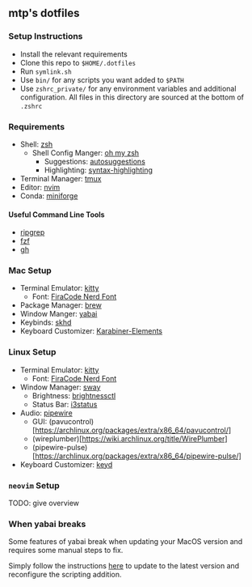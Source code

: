 ## mtp's dotfiles

### Setup Instructions

- Install the relevant requirements
- Clone this repo to `$HOME/.dotfiles`
- Run `symlink.sh`
- Use `bin/` for any scripts you want added to `$PATH`
- Use `zshrc_private/` for any environment variables and additional configuration. All files in this directory are sourced at the bottom of `.zshrc`

### Requirements

- Shell: [zsh](https://github.com/ohmyzsh/ohmyzsh/wiki/Installing-ZSH)
    - Shell Config Manger: [oh my zsh](https://github.com/ohmyzsh/ohmyzsh)
        - Suggestions: [autosuggestions](https://github.com/zsh-users/zsh-autosuggestions)
        - Highlighting: [syntax-highlighting](https://github.com/zsh-users/zsh-syntax-highlighting)
- Terminal Manager: [tmux](https://github.com/tmux/tmux)
- Editor: [nvim](https://github.com/neovim/neovim)
- Conda: [miniforge](https://github.com/conda-forge/miniforge)

#### Useful Command Line Tools

- [ripgrep](https://github.com/BurntSushi/ripgrep)
- [fzf](https://github.com/junegunn/fzf)
- [gh](https://github.com/cli/cli)

### Mac Setup

- Terminal Emulator: [kitty](https://sw.kovidgoyal.net/kitty/)
    - Font: [FiraCode Nerd Font](https://github.com/ryanoasis/nerd-fonts/tree/master/patched-fonts/FiraCode)
- Package Manager: [brew](https://brew.sh/)
- Window Manger: [yabai](https://github.com/koekeishiya/yabai)
- Keybinds: [skhd](https://github.com/koekeishiya/skhd)
- Keyboard Customizer: [Karabiner-Elements](https://karabiner-elements.pqrs.org)

### Linux Setup

- Terminal Emulator: [kitty](https://sw.kovidgoyal.net/kitty/)
    - Font: [FiraCode Nerd Font](https://archlinux.org/packages/extra/any/ttf-firacode-nerd/)
- Window Manager: [sway](https://swaywm.org/)
    - Brightness: [brightnessctl](https://github.com/Hummer12007/brightnessctl)
    - Status Bar: [i3status](https://man.archlinux.org/man/i3status.1)
- Audio: [pipewire](https://wiki.archlinux.org/title/PipeWire)
    - GUI: (pavucontrol)[https://archlinux.org/packages/extra/x86_64/pavucontrol/]
    - (wireplumber)[https://wiki.archlinux.org/title/WirePlumber]
    - (pipewire-pulse)[https://archlinux.org/packages/extra/x86_64/pipewire-pulse/]
- Keyboard Customizer: [keyd](https://github.com/rvaiya/keyd)

### `neovim` Setup

TODO: give overview

### When yabai breaks

Some features of yabai break when updating your MacOS version and requires some manual steps to fix.

Simply follow the instructions [here](https://github.com/koekeishiya/yabai/wiki/Installing-yabai-(from-HEAD)#updating-to-latest-head) to update to the latest version and reconfigure the scripting addition.
